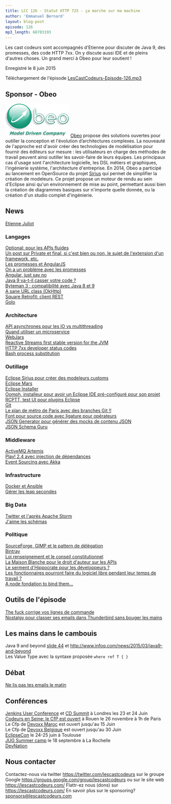 ```yaml
---
title: LCC 126 - Statut HTTP 725 - ça marche sur ma machine
author: 'Emmanuel Bernard'
layout: blog-post
episode: 126
mp3_length: 68703193
---
```

Les cast codeurs sont accompagnés d'Etienne pour discuter de Java 9, des promesses, des code HTTP 7xx.
On y discute aussi IDE et de pleins d'autres choses.
Un grand merci à Obeo pour leur soutient !

Enregistré le 8 juin 2015

Téléchargement de l'épisode [LesCastCodeurs-Episode-126.mp3](http://traffic.libsyn.com/lescastcodeurs/LesCastCodeurs-Episode-126.mp3)

## Sponsor - Obeo

<p class="sponsor">
<img src="/images/promo/sponsors/obeo-200px.png" alt="Obeo" />
<a href="http://www.obeo.fr/fr/">Obeo</a> propose des solutions ouvertes pour outiller la conception et l'évolution d’architectures complexes.
La nouveauté de l'approche est d'avoir créer des technologies de modélisation pour fournir des éditeurs sur mesure :
les utilisateurs en charge des méthodes de travail peuvent ainsi outiller les savoir-faire de leurs équipes.
Les principaux cas d'usage sont l'architecture logicielle, les DSL métiers et graphiques, l'ingénierie système, l'architecture d'entreprise.
En 2014, Obeo a participé au lancement en OpenSource du projet <a href="http://www.eclipse.org/sirius/">Sirius</a> qui permet de simplifier la création de modeleurs.
Ce projet propose un moteur de rendu au sein d'Eclipse ainsi qu'un environnement de mise au point, permettant aussi bien la création de diagrammes basiques sur n'importe quelle donnée, ou la création d'un studio complet d'ingénierie.
</p>

## News

[Etienne Juliot](https://twitter.com/ejuliot)  

### Langages

[Optional: pour les APIs fluides](https://www.voxxed.com/blog/2015/06/reasons-to-be-cautious-with-optional/)  
[Un post sur Private et final, si c'est bien ou non, le sujet de l'extension d'un framework, etc.](http://www.brandonsavage.net/what-about-final-and-private/)  
[Les promesses et AngularJS](http://blog.ninja-squad.com/2015/05/28/angularjs-promises/)  
[On a un problème avec les promesses](http://pouchdb.com/2015/05/18/we-have-a-problem-with-promises.html)  
[Angular, just say no](https://gist.github.com/tdd/5ba48ba5a2a179f2d0fa)   
[Java 9 va-t-il casser votre code ?](https://www.voxxed.com/blog/2015/05/will-java-9-mess-up-your-code/)  
[Byteman 3 : compatibilité avec Java 8 et 9](http://bytemanblog.blogspot.co.uk/2015/05/byteman-300-has-been-released.html)  
[A sane URL class (OkHttp)](https://corner.squareup.com/2015/05/okhttp-2-4.html)  
[Square Retrofit: client REST](https://square.github.io/retrofit/)  
[Golo](http://golo-lang.org/news/2015/04/01/golo-to-join-the-eclipse-foundation/)  

### Architecture

[API asynchrones pour les IO vs multithreading](http://synsem.com/SyncNotAsync/)  
[Quand utiliser un microservice](http://www.jamesward.com/2015/05/26/refactoring-to-microservices)  
[WebJars](http://www.webjars.org)  
[Reactive Streams first stable version for the JVM](http://www.infoq.com/news/2015/06/Reactive-Streams-JVM-Version#.VWynHqjX76w.twitter)  
[HTTP 7xx developer status codes](https://github.com/joho/7XX-rfc)  
[Bash process substitution](https://medium.com/@joewalnes/handy-bash-feature-process-substitution-8eb6dce68133)  

### Outillage

[Eclipse Sirius pour créer des modeleurs customs](https://www.eclipse.org/sirius/)  
[Eclipse Mars](https://www.eclipsecon.org/na2015/sites/default/files/slides/EclipseCon2015-PlatformNews.pdf)  
[Eclipse Installer](https://wiki.eclipse.org/Eclipse_Installer)  
[Oomph, installeur pour avoir un Eclipse IDE pré-configuré pour son projet](http://www.infoq.com/news/2015/03/eclipse-oomph)  
[RCPTT, test UI pour plugins Eclipse](http://eclipsesource.com/blogs/tutorials/rcp-testing-tool-rcptt-basic-tutorial/)  
[Git](http://fr.slideshare.net/msohn/git-missiontomars-20150310)  
[Le plan de métro de Paris avec des branches Git !!](https://twitter.com/vnccc/status/607287492405035008)  
[Font pour source code avec ligature pour opérateurs](https://github.com/tonsky/FiraCode)  
[JSON Generator pour générer des mocks de contenu JSON](http://www.json-generator.com/)  
[JSON Schema Guru](http://snowplowanalytics.com/blog/2015/06/03/schema-guru-0.1.0-released-for-deriving-json-schemas-from-jsons/)  

### Middleware

[ActiveMQ Artemis](http://hornetq.blogspot.fr/2015/06/hornetq-apache-donation-and-apache.html)  
[Play! 2.4 avec injection de dépendances](https://groups.google.com/d/msg/play-framework/gXYhA-BiSqk/WSlRkIiwXUUJ)  
[Event Sourcing avec Akka](http://www.slideshare.net/mobile/SanderMak/eventsourced-architectures-with-akka)  

### Infrastructure

[Docker et Ansible](https://bildung.xarif.de/xwiki/bin/Articles/The+Marriage+of+Ansible+and+Docker#HAnsible2DockerContainer)  
[Gérer les leap secondes](http://developerblog.redhat.com/2015/06/01/five-different-ways-handle-leap-seconds-ntp/)  

### Big Data

[Twitter et l'après Apache Storm](http://venturebeat.com/2015/06/02/twitter-details-heron-a-real-time-stream-processing-system-that-outperforms-storm/)  
[J'aime les schémas](http://blog.confluent.io/2015/05/19/how-i-learned-to-stop-worrying-and-love-the-schema-part-1/)  

### Politique

[SourceForge, GIMP et le pattern de délégation](http://libregraphicsworld.org/blog/entry/anatomy-of-sourceforge-gimp-controversy?utm_content=buffer7a48c&utm_medium=social&utm_source=twitter.com&utm_campaign=buffer)  
[Bintray](https://bintray.com/)  
[Loi renseignement et le conseil constitutionnel](http://www.nextinpact.com/news/95259-le-c%C5%93ur-loi-renseignement-deja-aux-portes-conseil-constitutionnel.htm)  
[La Maison Blanche pour le droit d'auteur sur les APIs](http://sdtimes.com/white-house-sides-with-oracle-in-api-copyright-case/)  
[Le serment d'Hippocrate pour les développeurs ?](http://benlog.com/2015/05/23/the-responsibility-we-have-as-software-engineers/)  
[Les fonctionnaires pourront faire du logiciel libre pendant leur temps de travail ?](http://www.nextinpact.com/news/94126-interview-des-fonctionnaires-bientot-autorises-a-consacrer-leur-temps-travail-aux-logiciels-libres.htm)  
[A node fondation to bind them...](https://github.com/nodejs/io.js/issues/1664)  

## Outils de l'épisode

[The fuck corrige vos lignes de commande](https://github.com/nvbn/thefuck)  
[Nostalgy pour classer ses emails dans Thunderbird sans bouger les mains](https://addons.mozilla.org/fr/thunderbird/addon/nostalgy/)  

## Les mains dans le cambouis

Java 9 and beyond [slide 44](https://www.eclipsecon.org/na2015/sites/default/files/slides/reinhold-eclipsecon-2015.pdf) et <http://www.infoq.com/news/2015/03/java9-and-beyond>  
Les Value Type avec la syntaxe proposée `where ref T { }`

## Débat

[Ne lis pas tes emails le matin](http://www.paperplanes.de/2015/5/13/why-i-dont-read-email-in-the-morning.html)  

## Conférences

[Jenkins User Conference](http://www.cloudbees.com/jenkins/juc-2015/europe) et [CD Summit](https://www.cloudbees.com/cdsummit/europe) à Londres les 23 et 24 Juin  
[Codeurs en Seine: le CfP est ouvert](http://cfp.codeursenseine.com) à Rouen le 26 novembre à 1h de Paris  
Le Cfp de [Devoxx Maroc](http://devoxx.ma) est ouvert  jusqu'au 15 Juin  
Le Cfp de [Devoxx Belgique](http://www.devoxx.be) est ouvert  jusqu'au 30 Juin  
[EclipseCon](https://www.eclipsecon.org/france2015/) le 24-25 juin à Toulouse  
[JUG Summer camp](http://www.jugsummercamp.org/edition/6) le 18 septembre à La Rochelle  
[DevNation](http://www.devnation.org)  

## Nous contacter

Contactez-nous via twitter <https://twitter.com/lescastcodeurs>
sur le groupe Google <https://groups.google.com/group/lescastcodeurs>
ou sur le site web <https://lescastcodeurs.com/>
Flattr-ez nous (dons) sur <https://lescastcodeurs.com/>
En savoir plus sur le sponsoring? sponsors@lescastcodeurs.com
